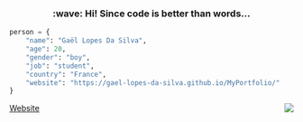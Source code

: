 ﻿<h3 align="center">
    :wave: Hi! Since code is better than words...
</h3>

~~~python
person = {
    "name": "Gaël Lopes Da Silva",
    "age": 20,
    "gender": "boy",
    "job": "student",
    "country": "France",
    "website": "https://gael-lopes-da-silva.github.io/MyPortfolio/"
}
~~~

<a align="left" href="https://gael-lopes-da-silva.github.io/MyPortfolio/">Website</a> <img align="right" with="10px" src="https://media.discordapp.net/attachments/758296682659184640/1093085367571329094/image0-3-19.gif">
